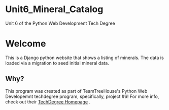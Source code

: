 # Unit6_Mineral_Catalog
Unit 6 of the Python Web Development Tech Degree


# Welcome

This is a Django python website that shows a listing of minerals. The data is loaded via a migration to seed initial mineral data.

## Why?

This program was created as part of TeamTreeHouse's Python Web Developemnt techdegree program, specifically, project #6! For more info, check out their [TechDegree Homepage](https://join.teamtreehouse.com/techdegree/) . 

